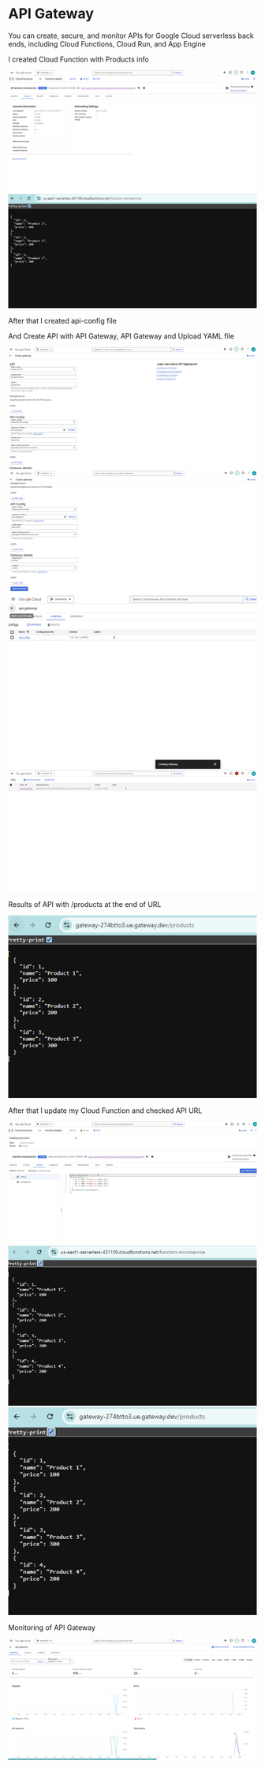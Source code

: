 # API Gateway
You can create, secure, and monitor APIs for Google Cloud serverless back ends, including Cloud Functions, Cloud Run, and App Engine

I created Cloud Function with Products info

<img src="https://github.com/MatveyGuralskiy/GCP/blob/main/API-Gateway/Screens/Cloud-Function-1.png?raw=true">

<img src="https://github.com/MatveyGuralskiy/GCP/blob/main/API-Gateway/Screens/Function-Result-1.png?raw=true">

After that I created api-config file 

And Create API with API Gateway, API Gateway and Upload YAML file

<img src="https://github.com/MatveyGuralskiy/GCP/blob/main/API-Gateway/Screens/API-1.png?raw=true">

<img src="https://github.com/MatveyGuralskiy/GCP/blob/main/API-Gateway/Screens/API-2.png?raw=true">

<img src="https://github.com/MatveyGuralskiy/GCP/blob/main/API-Gateway/Screens/API-Config.png?raw=true">

<img src="https://github.com/MatveyGuralskiy/GCP/blob/main/API-Gateway/Screens/API-Gateway-1.png?raw=true">

Results of API with /products at the end of URL

<img src="https://github.com/MatveyGuralskiy/GCP/blob/main/API-Gateway/Screens/Gateway-URL-1.png?raw=true">

After that I update my Cloud Function and checked API URL

<img src="https://github.com/MatveyGuralskiy/GCP/blob/main/API-Gateway/Screens/Cloud-Function-2-Update.png?raw=true">

<img src="https://github.com/MatveyGuralskiy/GCP/blob/main/API-Gateway/Screens/Function-Result-2-Update.png?raw=true">

<img src="https://github.com/MatveyGuralskiy/GCP/blob/main/API-Gateway/Screens/Gateway-URL-2-Update.png?raw=true">

Monitoring of API Gateway

<img src="https://github.com/MatveyGuralskiy/GCP/blob/main/API-Gateway/Screens/API-Gateway-Monitoring.png?raw=true">
